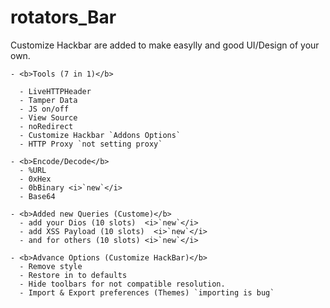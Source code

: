 # rotators_Bar

 <p>Customize Hackbar are added to make easylly and good UI/Design of your own.</p>
  
    - <b>Tools (7 in 1)</b>
    
      - LiveHTTPHeader 
      - Tamper Data
      - JS on/off
      - View Source
      - noRedirect
      - Customize Hackbar `Addons Options`
      - HTTP Proxy `not setting proxy`

    - <b>Encode/Decode</b>
      - %URL
      - 0xHex
      - 0bBinary <i>`new`</i>
      - Base64 
    
    - <b>Added new Queries (Custome)</b>
      - add your Dios (10 slots)  <i>`new`</i>
      - add XSS Payload (10 slots)  <i>`new`</i>
      - and for others (10 slots) <i>`new`</i>

    - <b>Advance Options (Customize HackBar)</b>
      - Remove style
      - Restore in to defaults
      - Hide toolbars for not compatible resolution.
      - Import & Export preferences (Themes) `importing is bug`
